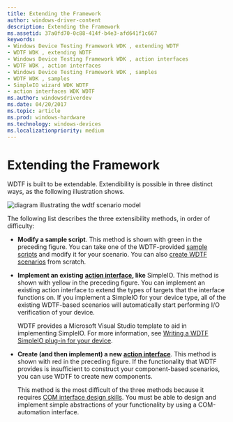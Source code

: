 ```yaml
---
title: Extending the Framework
author: windows-driver-content
description: Extending the Framework
ms.assetid: 37a0fd70-0c88-414f-b4e3-afd641f1c667
keywords:
- Windows Device Testing Framework WDK , extending WDTF
- WDTF WDK , extending WDTF
- Windows Device Testing Framework WDK , action interfaces
- WDTF WDK , action interfaces
- Windows Device Testing Framework WDK , samples
- WDTF WDK , samples
- SimpleIO wizard WDK WDTF
- action interfaces WDK WDTF
ms.author: windowsdriverdev
ms.date: 04/20/2017
ms.topic: article
ms.prod: windows-hardware
ms.technology: windows-devices
ms.localizationpriority: medium
---
```


# Extending the Framework


WDTF is built to be extendable. Extendibility is possible in three distinct ways, as the following illustration shows.

![diagram illustrating the wdtf scenario model](images/wdtf-scenariomodel.gif)

The following list describes the three extensibility methods, in order of difficulty:

-   **Modify a sample script**. This method is shown with green in the preceding figure. You can take one of the WDTF-provided [sample scripts](sample-wdtf-scenarios.md) and modify it for your scenario. You can also [create WDTF scenarios](creating-wdtf-scenarios.md) from scratch.

-   **Implement an existing** [**action interface**](https://msdn.microsoft.com/library/windows/hardware/ff538355)**, like** SimpleIO. This method is shown with yellow in the preceding figure. You can implement an existing action interface to extend the types of targets that the interface functions on. If you implement a SimpleIO for your device type, all of the existing WDTF-based scenarios will automatically start performing I/O verification of your device.

    WDTF provides a Microsoft Visual Studio template to aid in implementing SimpleIO. For more information, see [Writing a WDTF SimpleIO plug-in for your device](writing-a-wdtf-simpleio-plug-in-for-your-device.md).

-   **Create (and then implement) a new** [**action interface**](https://msdn.microsoft.com/library/windows/hardware/ff538355). This method is shown with red in the preceding figure. If the functionality that WDTF provides is insufficient to construct your component-based scenarios, you can use WDTF to create new components.

    This method is the most difficult of the three methods because it requires [COM interface design skills](com-interface-design-skills.md). You must be able to design and implement simple abstractions of your functionality by using a COM-automation interface.

 

 




